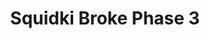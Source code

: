 ---
slug: squidki-broke-phase-3
title: Squidki Broke Phase 3
description: "Squidki Broke Phase 3 is an exciting online game. Play for free directly in your browser!"
icon: /images/new_mods/Sprunki Broke Phase 3.png
url: https://wowtbc.net/sprunkin/broke-phase3/index.html
previewImage: /images/new_mods/Sprunki Broke Phase 3.png
type: new mods

# SEO配置
seo:
  title: "Squidki Broke Phase 3 - Play Free Online Game | Fun Browser Games"
  description: "Squidki Broke Phase 3 - Play this fun online game for free in your browser. No download required!"
  ogImage: "/images/new_mods/Sprunki Broke Phase 3.png"
  keywords: "squidki-broke-phase-3, online game, browser game, free game, new mods game, play online"

videoUrls:
  - https://www.youtube.com/embed/example1
  - https://www.youtube.com/embed/example2

whyPlay:
  title: "Why Play Squidki Broke Phase 3?"
  items:
    - "Immersive Gameplay: Squidki Broke Phase 3 offers an engaging and immersive gaming experience that will keep you entertained for hours"
    - "Challenging Levels: Test your skills with increasingly difficult challenges and obstacles"
    - "Beautiful Graphics: Enjoy stunning visuals and smooth animations that bring the game world to life"
    - "Regular Updates: New content and features are added regularly to keep the game fresh and exciting"
    - "Free to Play: Experience all the fun without spending a penny"
    - "Community Features: Connect with other players, share strategies, and compete for high scores"
    - "Cross-Platform: Play on any device with a web browser, no downloads required"

features:
  title: "Key Features of Squidki Broke Phase 3"
  image: "/images/new_mods/Sprunki Broke Phase 3.png"
  items:
    - "Intuitive Controls: Easy to learn controls make Squidki Broke Phase 3 accessible for players of all skill levels"
    - "Multiple Game Modes: Enjoy various gameplay options that provide different challenges and experiences"
    - "Character Customization: Personalize your gaming experience with unique characters and items"
    - "Achievement System: Complete special tasks to earn rewards and recognition"
    - "Leaderboards: Compete with players worldwide and see who can achieve the highest scores"

characteristics:
  title: "Game Characteristics"
  image: "/images/new_mods/Sprunki Broke Phase 3.png"
  items:
    - "Genre: New mods game with elements of strategy and skill"
    - "Difficulty: Suitable for both casual gamers and those seeking a challenge"
    - "Play Time: Quick sessions or extended gameplay, depending on your preference"
    - "Art Style: Vibrant and engaging visuals that enhance the gaming experience"
    - "Sound Design: Immersive audio that complements the gameplay perfectly"

info: "Squidki Broke Phase 3 is an exciting online game that offers players a unique and engaging gaming experience. With its intuitive controls, stunning visuals, and challenging gameplay, Squidki Broke Phase 3 provides hours of entertainment for players of all ages and skill levels. Whether you're looking for a quick gaming session during a break or an extended play session, Squidki Broke Phase 3 delivers an immersive experience that will keep you coming back for more. The game features multiple levels of increasing difficulty, ensuring that players are constantly challenged as they progress. With regular updates adding new content and features, Squidki Broke Phase 3 remains fresh and exciting, providing endless entertainment options for its growing community of players."

howToPlayIntro: "Welcome to Squidki Broke Phase 3! This guide will walk you through the basics and help you master the game. Whether you're a beginner or looking to improve your skills, these tips and instructions will enhance your gaming experience."

howToPlaySteps:
  - title: "Getting Started"
    description: "Begin your Squidki Broke Phase 3 adventure by familiarizing yourself with the controls. Use your keyboard or mouse to navigate through the game interface. The tutorial will guide you through the basic mechanics and help you understand the objectives."
  - title: "Understanding the Objectives"
    description: "In Squidki Broke Phase 3, your main goal is to progress through levels by completing specific objectives. Each level presents unique challenges that require different strategies and approaches."
  - title: "Mastering the Controls"
    description: "Practice using the controls to improve your precision and reaction time. Squidki Broke Phase 3 requires quick reflexes and strategic thinking to overcome obstacles and defeat opponents."
  - title: "Utilizing Power-ups"
    description: "Collect power-ups throughout the game to enhance your abilities and overcome difficult challenges. Each power-up offers unique advantages that can be crucial for success."
  - title: "Developing Strategies"
    description: "As you progress in Squidki Broke Phase 3, develop effective strategies for different scenarios. Analyze patterns, anticipate challenges, and adapt your approach to maximize your performance."

faq:
  title: "Frequently Asked Questions about Squidki Broke Phase 3"
  items:
    - question: "Is Squidki Broke Phase 3 free to play?"
      answer: "Yes, Squidki Broke Phase 3 is completely free to play directly in your web browser. No downloads or purchases are required to enjoy the full game experience."
    - question: "Can I play Squidki Broke Phase 3 on mobile devices?"
      answer: "Yes, Squidki Broke Phase 3 is optimized for both desktop and mobile play. You can enjoy the game on any device with a web browser and internet connection."
    - question: "Are there any in-game purchases?"
      answer: "While Squidki Broke Phase 3 is free to play, there may be optional in-game purchases available for cosmetic items or additional features that don't affect core gameplay."
    - question: "How often is Squidki Broke Phase 3 updated?"
      answer: "The developers regularly update Squidki Broke Phase 3 with new content, features, and improvements based on player feedback and game performance."
    - question: "Can I play Squidki Broke Phase 3 offline?"
      answer: "Currently, Squidki Broke Phase 3 requires an internet connection to play as it's a browser-based online game."
    - question: "Is Squidki Broke Phase 3 suitable for children?"
      answer: "Yes, Squidki Broke Phase 3 is designed to be family-friendly and suitable for players of all ages."
    - question: "How do I report bugs or issues?"
      answer: "If you encounter any problems while playing Squidki Broke Phase 3, you can report them through the game's support page or contact the developers directly through their website."
    - question: "Still Have Questions?"
      answer: "If you have additional questions about Squidki Broke Phase 3 that aren't covered in this FAQ, please visit our support center or contact our customer service team for assistance."
---
